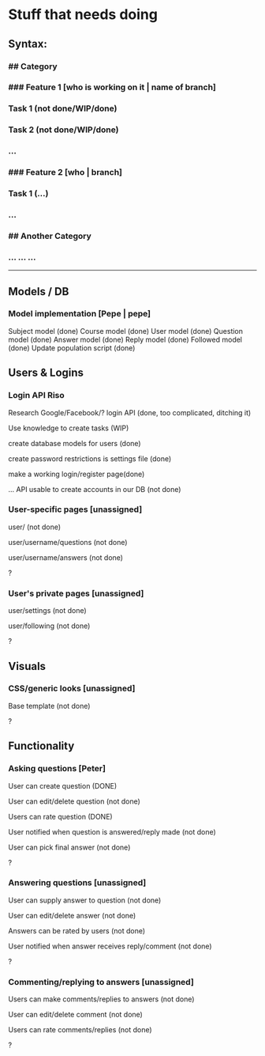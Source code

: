 # Stuff that needs doing

## Syntax:
### \#\# Category
### \#\#\# Feature 1 [who is working on it | name of branch]
### Task 1 (not done/WIP/done)
### Task 2 (not done/WIP/done)
### ...
### \#\#\# Feature 2 [who | branch]
### Task 1 (...)
### ...
### \#\# Another Category
### ... ... ...
----

## Models / DB
### Model implementation [Pepe | pepe]
Subject model (done)
Course model (done)
User model (done)
Question model (done)
Answer model (done)
Reply model (done)
Followed model (done)
Update population script (done)


## Users & Logins
### Login API Riso
Research Google/Facebook/? login API (done, too complicated, ditching it)

Use knowledge to create tasks (WIP)

create database models for users (done)

create password restrictions is settings file (done)

make a working login/register page(done)

...
API usable to create accounts in our DB (not done)
### User-specific pages [unassigned]
user/<username> (not done)

user/username/questions (not done)

user/username/answers (not done)

?
### User's private pages [unassigned]
user/settings (not done)

user/following (not done)

?
## Visuals

### CSS/generic looks [unassigned]
Base template (not done)

?

## Functionality
### Asking questions [Peter]
User can create question (DONE)

User can edit/delete question (not done)

Users can rate question (DONE)

User notified when question is answered/reply made (not done)

User can pick final answer (not done)

?
### Answering questions [unassigned]
User can supply answer to question (not done)

User can edit/delete answer (not done)

Answers can be rated by users (not done)

User notified when answer receives reply/comment (not done)

?
### Commenting/replying to answers [unassigned]
Users can make comments/replies to answers (not done)

User can edit/delete comment (not done)

Users can rate comments/replies (not done)

?
